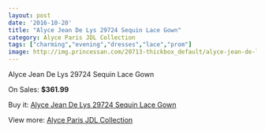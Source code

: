 ```yaml
---
layout: post
date: '2016-10-20'
title: "Alyce Jean De Lys 29724 Sequin Lace Gown"
category: Alyce Paris JDL Collection
tags: ["charming","evening","dresses","lace","prom"]
image: http://img.princessan.com/20713-thickbox_default/alyce-jean-de-lys-29724-sequin-lace-gown.jpg
---
```

Alyce Jean De Lys 29724 Sequin Lace Gown

On Sales: **$361.99**
<a href="https://www.princessan.com/en/alyce-paris-jdl-collection/9343-alyce-jean-de-lys-29724-sequin-lace-gown.html"><amp-img layout="responsive" width="600" height="600" src="//img.princessan.com/20713-thickbox_default/alyce-jean-de-lys-29724-sequin-lace-gown.jpg" alt="Alyce Jean De Lys 29724 Sequin Lace Gown 0" /></a>
<a href="https://www.princessan.com/en/alyce-paris-jdl-collection/9343-alyce-jean-de-lys-29724-sequin-lace-gown.html"><amp-img layout="responsive" width="600" height="600" src="//img.princessan.com/20714-thickbox_default/alyce-jean-de-lys-29724-sequin-lace-gown.jpg" alt="Alyce Jean De Lys 29724 Sequin Lace Gown 1" /></a>

Buy it: [Alyce Jean De Lys 29724 Sequin Lace Gown](https://www.princessan.com/en/alyce-paris-jdl-collection/9343-alyce-jean-de-lys-29724-sequin-lace-gown.html "Alyce Jean De Lys 29724 Sequin Lace Gown")

View more: [Alyce Paris JDL Collection](https://www.princessan.com/en/7-alyce-paris-jdl-collection "Alyce Paris JDL Collection")